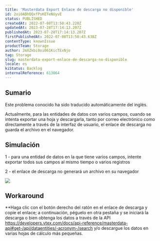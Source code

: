 ```yaml
---
title: 'Masterdata Export Enlace de descarga no disponible'
id: 2oi0ABhQQxfPsKETeNUyvE
status: PUBLISHED
createdAt: 2022-07-08T13:50:43.220Z
updatedAt: 2023-07-28T17:14:13.207Z
publishedAt: 2023-07-28T17:14:13.207Z
firstPublishedAt: 2022-07-08T13:50:43.638Z
contentType: knownIssue
productTeam: Storage
author: 2mXZkbi0oi061KicTExNjo
tag: Storage
slug: masterdata-export-enlace-de-descarga-no-disponible
locale: es
kiStatus: Backlog
internalReference: 613864
---
```


## Sumario

<div class="alert alert-info">
  <p>Este problema conocido ha sido traducido automáticamente del inglés.</p>
</div>


Actualmente, para las entidades de datos con varios campos, cuando se intenta exportar una hoja y descargarla, tanto por correo electrónico como directamente a través de la interfaz de usuario, el enlace de descarga no guarda el archivo en el navegador.



##

## Simulación


1 - para una entidad de datos en la que tiene varios campos, intente exportar todos sus campos al mismo tiempo o varios registros

2 - el enlace de descarga no generará un archivo en su navegador

 ![](https://vtexhelp.zendesk.com/attachments/token/nQdUqbk7BiOK5RcigZhNZR9Rr/?name=image.png)



## Workaround


**Haga clic con el botón derecho del ratón en el enlace de descarga y copie el enlace; a continuación, péguelo en otra pestaña y se iniciará la descarga o bien obtenga los datos a través de la API https://developers.vtex.com/docs/api-reference/masterdata-api#get-/api/dataentities/-acronym-/search y/o descargue los datos en varias hojas de cálculo más pequeñas.

